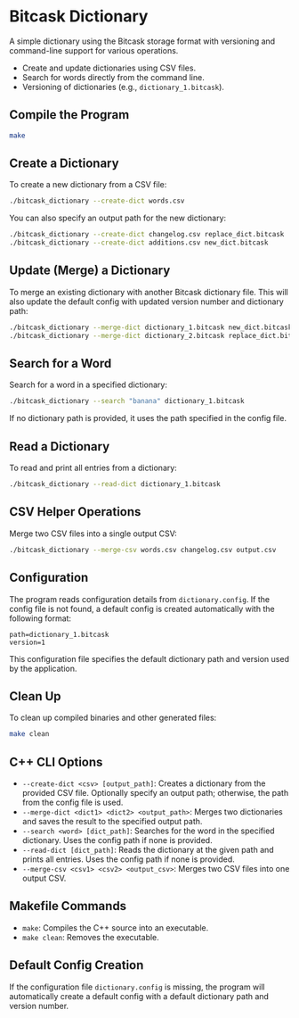 
# Bitcask Dictionary

A simple dictionary using the Bitcask storage format with versioning and command-line support for various operations.

- Create and update dictionaries using CSV files.
- Search for words directly from the command line.
- Versioning of dictionaries (e.g., `dictionary_1.bitcask`).

## Compile the Program

```bash
make
```

## Create a Dictionary

To create a new dictionary from a CSV file:

```bash
./bitcask_dictionary --create-dict words.csv
```

You can also specify an output path for the new dictionary:

```bash
./bitcask_dictionary --create-dict changelog.csv replace_dict.bitcask
./bitcask_dictionary --create-dict additions.csv new_dict.bitcask
```

## Update (Merge) a Dictionary

To merge an existing dictionary with another Bitcask dictionary file. 
This will also update the default config with updated version number and dictionary path:

```bash
./bitcask_dictionary --merge-dict dictionary_1.bitcask new_dict.bitcask dictionary_2.bitcask
./bitcask_dictionary --merge-dict dictionary_2.bitcask replace_dict.bitcask dictionary_3.bitcask
```

## Search for a Word

Search for a word in a specified dictionary:

```bash
./bitcask_dictionary --search "banana" dictionary_1.bitcask
```

If no dictionary path is provided, it uses the path specified in the config file.

## Read a Dictionary

To read and print all entries from a dictionary:

```bash
./bitcask_dictionary --read-dict dictionary_1.bitcask
```

## CSV Helper Operations

Merge two CSV files into a single output CSV:

```bash
./bitcask_dictionary --merge-csv words.csv changelog.csv output.csv
```

## Configuration

The program reads configuration details from `dictionary.config`. If the config file is not found, a default config is created automatically with the following format:

```
path=dictionary_1.bitcask
version=1
```

This configuration file specifies the default dictionary path and version used by the application.

## Clean Up

To clean up compiled binaries and other generated files:

```bash
make clean
```

## C++ CLI Options

- `--create-dict <csv> [output_path]`: Creates a dictionary from the provided CSV file. Optionally specify an output path; otherwise, the path from the config file is used.
- `--merge-dict <dict1> <dict2> <output_path>`: Merges two dictionaries and saves the result to the specified output path.
- `--search <word> [dict_path]`: Searches for the word in the specified dictionary. Uses the config path if none is provided.
- `--read-dict [dict_path]`: Reads the dictionary at the given path and prints all entries. Uses the config path if none is provided.
- `--merge-csv <csv1> <csv2> <output_csv>`: Merges two CSV files into one output CSV.

## Makefile Commands

- `make`: Compiles the C++ source into an executable.
- `make clean`: Removes the executable.

## Default Config Creation

If the configuration file `dictionary.config` is missing, the program will automatically create a default config with a default dictionary path and version number.
